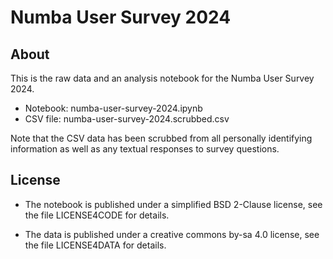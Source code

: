 # Numba User Survey 2024

## About

This is the raw data and an analysis notebook for the Numba User Survey 2024.

* Notebook: numba-user-survey-2024.ipynb
* CSV file: numba-user-survey-2024.scrubbed.csv

Note that the CSV data has been scrubbed from all personally identifying
information as well as any textual responses to survey questions.

## License

* The notebook is published under a simplified BSD 2-Clause license, see the file LICENSE4CODE for details.

* The data is published under a creative commons by-sa 4.0 license, see the file LICENSE4DATA for details.
